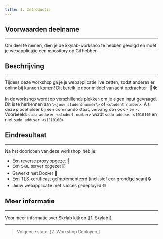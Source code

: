 ```yaml
---
title: 1. Introductie
---
```

## Voorwaarden deelname
---
Om deel te nemen, dien je de Skylab-workshop te hebben gevolgd en moet je webapplicatie een repository op Git hebben.
## Beschrijving
---
Tijdens deze workshop ga je je webapplicatie live zetten, zodat anderen er online bij kunnen komen! Dit bereik je door middel van acht opdrachten. 🚀🛠️

In de workshop wordt op verschillende plekken om je eigen input gevraagd. Dit is te herkennen aan `\<jouw studentnummer\>` of `<student number>`. Als deze placeholder bij een commando staat, vervang dan ook `<` en `>`.
Voorbeeld: `sudo adduser <student number>` wordt `sudo adduser s1010100` en niet `sudo adduser <s1010100>`
## Eindresultaat
---
Na het doorlopen van deze workshop, heb je:
- Een reverse proxy opgezet 🔄
- Een SQL server opgezet 🗄️
- Gewerkt met Docker 🐳
- Een TLS-certificaat geïmplementeerd (inclusief een grondige scan) 🔒
- Jouw webapplicatie met succes gedeployed 🌐
## Meer informatie
---
Voor meer informatie over Skylab kijk op [[1. Skylab]]

---
> Volgende stap: [[2. Workshop Deployen]]